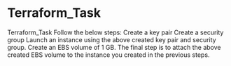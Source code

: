 # Terraform_Task
Terraform_Task
Follow the below steps:
  Create a key pair
  Create a security group
  Launch an instance using the above created key pair and security group.
  Create an EBS volume of 1 GB.
  The final step is to attach the above created EBS volume to the  instance you created in the previous steps.
